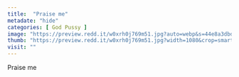 ```yaml
---
title:  "Praise me"
metadate: "hide"
categories: [ God Pussy ]
image: "https://preview.redd.it/w0xrh0j769m51.jpg?auto=webp&s=44e8a3dbd7b151935fffdabc6a1e76a9ea1ed81d"
thumb: "https://preview.redd.it/w0xrh0j769m51.jpg?width=1080&crop=smart&auto=webp&s=b866b29f25beba307d4eca10c71643d38db8c5ce"
visit: ""
---
```

Praise me

